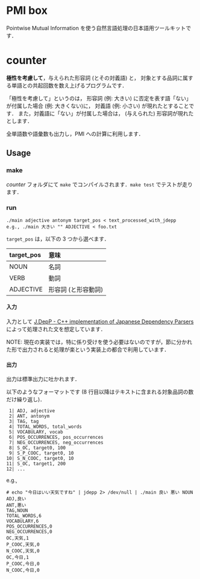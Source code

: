 PMI box
===

Pointwise Mutual Information を使う自然言語処理の日本語用ツールキットです．

# counter
**極性を考慮して**，与えられた形容詞 (とその対義語) と，
対象とする品詞に属する単語との共起回数を数え上げるプログラムです．

「極性を考慮して」というのは，
形容詞 (例: 大きい) に否定を表す語「ない」が付属した場合 (例: 大きくない)に，
対義語 (例: 小さい) が現れたとすることです．
また，対義語に「ない」が付属した場合は，
(与えられた) 形容詞が現れたとします．

全単語数や語彙数も出力し，PMI への計算に利用します．

## Usage
### make

_counter_ フォルダにて `make` でコンパイルされます．`make test` でテストが走ります．

### run

```
./main adjective antonym target_pos < text_processed_with_jdepp
e.g., ./main 大きい "" ADJECTIVE < foo.txt
```

`target_pos` は，以下の 3 つから選べます．

| target\_pos | 意味				|
|:------------|:--------------------|
| NOUN		| 名詞				|
| VERB		| 動詞				|
| ADJECTIVE   | 形容詞 (と形容動詞) |

#### 入力
入力として [J.DepP - C++ implementation of Japanese Dependency Parsers]( https://goo.gl/6iF0mD ) によって処理された文を想定しています．

NOTE: 現在の実装では，特に係り受けを使う必要はないのですが，節に分かれた形で出力されると処理が楽という実装上の都合で利用しています．


#### 出力
出力は標準出力に吐かれます．

以下のようなフォーマットです (8 行目以降はテキストに含まれる対象品詞の数だけ繰り返し)．

```
 1| ADJ, adjective
 2| ANT, antonym
 3| TAG, tag
 4| TOTAL_WORDS, total_words
 5| VOCABULARY, vocab
 6| POS_OCCURRENCES, pos_occurrences
 7| NEG_OCCURRENCES, neg_occurrences
 8| S_OC, target0, 100
 9| S_P_COOC, target0, 10
10| S_N_COOC, target0, 10
11| S_OC, target1, 200
12| ...
```

e.g.,


```
# echo "今日はいい天気ですね" | jdepp 2> /dev/null | ./main 良い 悪い NOUN
ADJ,良い
ANT,悪い
TAG,NOUN
TOTAL_WORDS,6
VOCABULARY,6
POS_OCCURRENCES,0
NEG_OCCURRENCES,0
OC,天気,1
P_COOC,天気,0
N_COOC,天気,0
OC,今日,1
P_COOC,今日,0
N_COOC,今日,0
```
